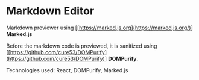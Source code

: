 # Markdown Editor

Markdown previewer using [[https://marked.js.org](https://marked.js.org/)] **Marked.js** 

Before the markdown code is previewed, it is sanitized using [[https://github.com/cure53/DOMPurify](https://github.com/cure53/DOMPurify)] **DOMPurify**.


Technologies used: React, DOMPurify, Marked.js
